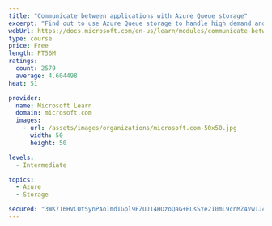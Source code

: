 ```yaml
---
title: "Communicate between applications with Azure Queue storage"
excerpt: "Find out to use Azure Queue storage to handle high demand and improve resilience in your distributed applications."
webUrl: https://docs.microsoft.com/en-us/learn/modules/communicate-between-apps-with-azure-queue-storage/
type: course
price: Free
length: PT56M
ratings:
  count: 2579
  average: 4.604498
heat: 51

provider:
  name: Microsoft Learn
  domain: microsoft.com
  images:
    - url: /assets/images/organizations/microsoft.com-50x50.jpg
      width: 50
      height: 50

levels:
  - Intermediate

topics:
  - Azure
  - Storage

secured: "3WK716HVCOt5ynPAoImdIGpl9EZUJ14HOzoQaG+ELsSYe2I0mL9cnMZ4Vw1J4rdob5oCqnVeKDkgaTFTQAtQ9s22KFuZ1zowZnqF/joy+DpWMLbil7YcwRGfi4lCbde38vIeGzl4UJjb6atoZnQrBdzD1HUdqKpLfIqjjyJw9yAT0xY6tVWD6z5kvXlQeMmz2P8HQVq1dldYDZGJw9LTL3SRDupVOIh4FuhJQxrn7cC0LA9HN2AfSahUKnBC2bk1RYaL5JPjP1gF0EhIkC2fqulHRaf/awlJQh/w4Q4AGjbi7TfmPMSCKJNSAuUFln+JMImEcUGd+iZKL6x1hy47oM0X9PvfLfxWwcuz38eJWSgtmjTUtGcOOuYs4ax46vK3mU3gyBE8mBGfSY+CitbjAa14oLgVLsUHt+4MiZZQZZ0=;M1Gt4ZxCsvIx7ak381kDlA=="
---
```


